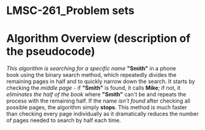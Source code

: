# LMSC-261_Problem sets
# Algorithm Overview (description of the pseudocode)
*This algorithm is searching for a specific name* **"Smith"** in a phone book using the binary search method, which repeatedly divides the remaining pages in half and to quickly narrow down the search. It starts by checking the *middle page* - if **"Smith"** is found, it calls **Mike**; if not, it *eliminates the half of the book* where **"Smith"** can't be and repeats the process with the remaining half. If the name *isn't found* after checking all possible pages, the algorithm simply **stops**. This method is much faster than checking every page individually as it dramatically reduces the number of pages needed to search by half each time.
